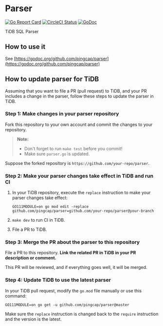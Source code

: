 # Parser

[![Go Report Card](https://goreportcard.com/badge/github.com/pingcap/parser)](https://goreportcard.com/report/github.com/pingcap/parser) [![CircleCI Status](https://circleci.com/gh/pingcap/parser.svg?style=shield)](https://circleci.com/gh/pingcap/parser) [![GoDoc](https://godoc.org/github.com/pingcap/parser?status.svg)](https://godoc.org/github.com/pingcap/parser)

TiDB SQL Parser

## How to use it

See [https://godoc.org/github.com/pingcap/parser](https://godoc.org/github.com/pingcap/parser)

## How to update parser for TiDB

Assuming that you want to file a PR (pull request) to TiDB, and your PR includes a change in the parser, follow these steps to update the parser in TiDB.

### Step 1: Make changes in your parser repository

Fork this repository to your own account and commit the changes to your repository.

> **Note:**
>
> - Don't forget to run `make test` before you commit!
> - Make sure `parser.go` is updated.

Suppose the forked repository is `https://github.com/your-repo/parser`.

### Step 2: Make your parser changes take effect in TiDB and run CI

1. In your TiDB repository, execute the `replace` instruction to make your parser changes take effect:

    ```
    GO111MODULE=on go mod edit -replace github.com/pingcap/parser=github.com/your-repo/parser@your-branch
    ```

2. `make dev` to run CI in TiDB.

3. File a PR to TiDB.

### Step 3: Merge the PR about the parser to this repository

File a PR to this repository. **Link the related PR in TiDB in your PR description or comment.**

This PR will be reviewed, and if everything goes well, it will be merged.

### Step 4: Update TiDB to use the latest parser

In your TiDB pull request, modify the `go.mod` file manually or use this command:

```
GO111MODULE=on go get -u github.com/pingcap/parser@master
```

Make sure the `replace` instruction is changed back to the `require` instruction and the version is the latest.
